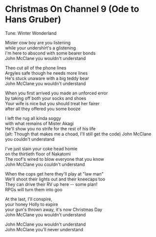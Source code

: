 # Christmas On Channel 9 (Ode to Hans Gruber)

Tune: Winter Wonderland

Mister cow boy are you listening  
while your undershirt's a glistening  
I'm here to abscond with some bearer bonds  
John McClane you wouldn't understand  

Theo cut all of the phone lines  
Argyles safe though he needs more lines  
He's stuck unaware with a big teddy bear  
John McClane you wouldn't understand  

When you first arrived you made an unforced error  
by taking off both your socks and shoes  
Your wife is nice but you should treat her fairer  
after all they offered you some booze  

I left the rug all kinda soggy  
with what remains of Mister Akagi  
He'll show you no strife for the rest of his life   
(alt: Though that makes me a choad, I'll still get the code)
John McClane you couldn't understand  

I've just slain your coke head homie  
on the thirtieth floor of Nakatomi  
The roof's wired to blow everyone that you know  
John McClane you couldn't understand  

When the cops get here they'll play at "law man"  
We'll shoot their lights out and their kneecaps too  
They can drive their RV up here -- some plan!  
RPGs will turn them into goo  

At the last, I'll conspire,  
your honey Holly to expire  
your gun's thrown away, it's now Christmas Day  
John McClane you wouldn't understand  

John McClane you wouldn't understand  
John McClane you'll never understand  



